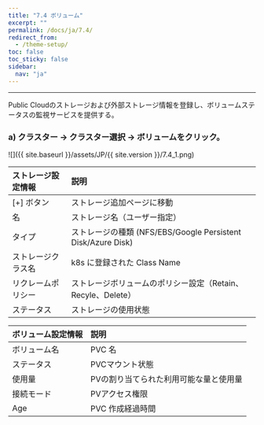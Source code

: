 ```yaml
---
title: "7.4 ボリューム"
excerpt: ""
permalink: /docs/ja/7.4/
redirect_from:
  - /theme-setup/
toc: false
toc_sticky: false
sidebar:
  nav: "ja"
---
```



---

Public Cloudのストレージおよび外部ストレージ情報を登録し、ボリュームステータスの監視サービスを提供する。

### a\) クラスター → クラスター選択 → ボリュームをクリック。
![]({{ site.baseurl }}/assets/JP/{{ site.version }}/7.4_1.png)

| **ストレージ設定情報** | **説明** |
| :--- | :--- |
| [+] ボタン | ストレージ追加ページに移動 |
| 名 | ストレージ名（ユーザー指定） |
| タイプ | ストレージの種類 (NFS/EBS/Google Persistent Disk/Azure Disk) |
| ストレージクラス名 | k8s に登録された Class Name |
| リクレームポリシー | ストレージボリュームのポリシー設定（Retain、Recyle、Delete） |
| ステータス | ストレージの使用状態 |

| **ボリューム設定情報** | **説明** |
| :--- | :--- |
| ボリューム名 | PVC 名 |
| ステータス | PVCマウント状態 |
| 使用量 | PVの割り当てられた利用可能な量と使用量 |
| 接続モード | PVアクセス権限 |
| Age | PVC 作成経過時間 |



